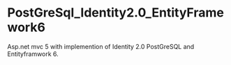 # PostGreSql_Identity2.0_EntityFramework6
Asp.net mvc 5 with implemention of Identity 2.0 PostGreSQL and Entityframwork 6.
